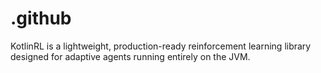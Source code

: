 # .github
KotlinRL is a lightweight, production-ready reinforcement learning library designed for adaptive agents running entirely on the JVM.
